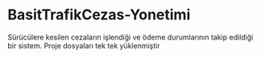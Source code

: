 # BasitTrafikCezas-Yonetimi
Sürücülere kesilen cezaların işlendiği ve ödeme durumlarının takip edildiği bir sistem.
Proje dosyaları tek tek yüklenmiştir 
